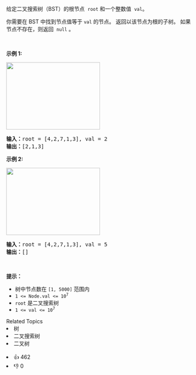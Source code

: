<p>给定二叉搜索树（BST）的根节点
 <meta charset="UTF-8" />&nbsp;<code>root</code>&nbsp;和一个整数值
 <meta charset="UTF-8" />&nbsp;<code>val</code>。</p>

<p>你需要在 BST 中找到节点值等于&nbsp;<code>val</code>&nbsp;的节点。 返回以该节点为根的子树。 如果节点不存在，则返回
 <meta charset="UTF-8" />&nbsp;<code>null</code>&nbsp;。</p>

<p>&nbsp;</p>

<p><strong>示例 1:</strong></p>

<p><img alt="" src="https://assets.leetcode.com/uploads/2021/01/12/tree1.jpg" style="height: 179px; width: 250px;" />
 <meta charset="UTF-8" /></p>

<pre>
<b>输入：</b>root = [4,2,7,1,3], val = 2
<b>输出：</b>[2,1,3]
</pre>

<p><strong>示例 2:</strong></p> 
<img alt="" src="https://assets.leetcode.com/uploads/2021/01/12/tree2.jpg" style="height: 179px; width: 250px;" /> 
<pre>
<b>输入：</b>root = [4,2,7,1,3], val = 5
<b>输出：</b>[]
</pre>

<p>&nbsp;</p>

<p><strong>提示：</strong></p>

<ul> 
 <li>树中节点数在&nbsp;<code>[1, 5000]</code>&nbsp;范围内</li> 
 <li><code>1 &lt;= Node.val &lt;= 10<sup>7</sup></code></li> 
 <li><code>root</code>&nbsp;是二叉搜索树</li> 
 <li><code>1 &lt;= val &lt;= 10<sup>7</sup></code></li> 
</ul>

<div><div>Related Topics</div><div><li>树</li><li>二叉搜索树</li><li>二叉树</li></div></div><br><div><li>👍 462</li><li>👎 0</li></div>